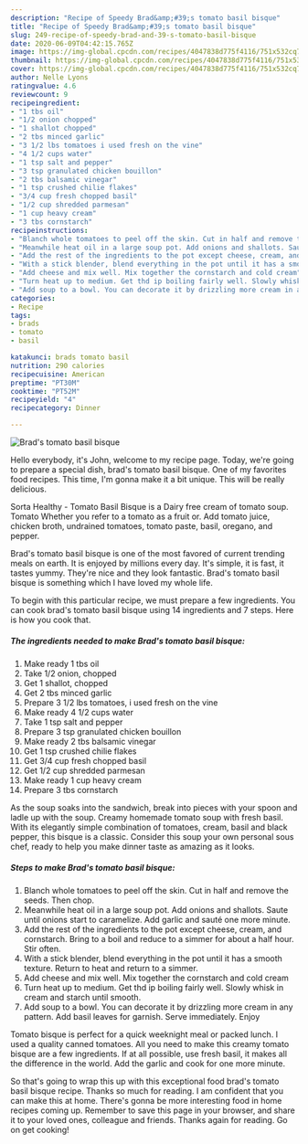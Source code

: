 ```yaml
---
description: "Recipe of Speedy Brad&amp;#39;s tomato basil bisque"
title: "Recipe of Speedy Brad&amp;#39;s tomato basil bisque"
slug: 249-recipe-of-speedy-brad-and-39-s-tomato-basil-bisque
date: 2020-06-09T04:42:15.765Z
image: https://img-global.cpcdn.com/recipes/4047838d775f4116/751x532cq70/brads-tomato-basil-bisque-recipe-main-photo.jpg
thumbnail: https://img-global.cpcdn.com/recipes/4047838d775f4116/751x532cq70/brads-tomato-basil-bisque-recipe-main-photo.jpg
cover: https://img-global.cpcdn.com/recipes/4047838d775f4116/751x532cq70/brads-tomato-basil-bisque-recipe-main-photo.jpg
author: Nelle Lyons
ratingvalue: 4.6
reviewcount: 9
recipeingredient:
- "1 tbs oil"
- "1/2 onion chopped"
- "1 shallot chopped"
- "2 tbs minced garlic"
- "3 1/2 lbs tomatoes i used fresh on the vine"
- "4 1/2 cups water"
- "1 tsp salt and pepper"
- "3 tsp granulated chicken bouillon"
- "2 tbs balsamic vinegar"
- "1 tsp crushed chilie flakes"
- "3/4 cup fresh chopped basil"
- "1/2 cup shredded parmesan"
- "1 cup heavy cream"
- "3 tbs cornstarch"
recipeinstructions:
- "Blanch whole tomatoes to peel off the skin. Cut in half and remove the seeds. Then chop."
- "Meanwhile heat oil in a large soup pot. Add onions and shallots. Saute until onions start to caramelize. Add garlic and sauté one more minute."
- "Add the rest of the ingredients to the pot except cheese, cream, and cornstarch. Bring to a boil and reduce to a simmer for about a half hour. Stir often."
- "With a stick blender, blend everything in the pot until it has a smooth texture. Return to heat and return to a simmer."
- "Add cheese and mix well. Mix together the cornstarch and cold cream"
- "Turn heat up to medium. Get thd ip boiling fairly well. Slowly whisk in cream and starch until smooth."
- "Add soup to a bowl. You can decorate it by drizzling more cream in any pattern. Add basil leaves for garnish. Serve immediately. Enjoy"
categories:
- Recipe
tags:
- brads
- tomato
- basil

katakunci: brads tomato basil 
nutrition: 290 calories
recipecuisine: American
preptime: "PT30M"
cooktime: "PT52M"
recipeyield: "4"
recipecategory: Dinner

---
```



![Brad&#39;s tomato basil bisque](https://img-global.cpcdn.com/recipes/4047838d775f4116/751x532cq70/brads-tomato-basil-bisque-recipe-main-photo.jpg)

Hello everybody, it's John, welcome to my recipe page. Today, we're going to prepare a special dish, brad&#39;s tomato basil bisque. One of my favorites food recipes. This time, I'm gonna make it a bit unique. This will be really delicious.

Sorta Healthy - Tomato Basil Bisque is a Dairy free cream of tomato soup. Tomato Whether you refer to a tomato as a fruit or. Add tomato juice, chicken broth, undrained tomatoes, tomato paste, basil, oregano, and pepper.

Brad&#39;s tomato basil bisque is one of the most favored of current trending meals on earth. It is enjoyed by millions every day. It's simple, it is fast, it tastes yummy. They're nice and they look fantastic. Brad&#39;s tomato basil bisque is something which I have loved my whole life.


To begin with this particular recipe, we must prepare a few ingredients. You can cook brad&#39;s tomato basil bisque using 14 ingredients and 7 steps. Here is how you cook that.

<!--inarticleads1-->

##### The ingredients needed to make Brad&#39;s tomato basil bisque:

1. Make ready 1 tbs oil
1. Take 1/2 onion, chopped
1. Get 1 shallot, chopped
1. Get 2 tbs minced garlic
1. Prepare 3 1/2 lbs tomatoes, i used fresh on the vine
1. Make ready 4 1/2 cups water
1. Take 1 tsp salt and pepper
1. Prepare 3 tsp granulated chicken bouillon
1. Make ready 2 tbs balsamic vinegar
1. Get 1 tsp crushed chilie flakes
1. Get 3/4 cup fresh chopped basil
1. Get 1/2 cup shredded parmesan
1. Make ready 1 cup heavy cream
1. Prepare 3 tbs cornstarch


As the soup soaks into the sandwich, break into pieces with your spoon and ladle up with the soup. Creamy homemade tomato soup with fresh basil. With its elegantly simple combination of tomatoes, cream, basil and black pepper, this bisque is a classic. Consider this soup your own personal sous chef, ready to help you make dinner taste as amazing as it looks. 

<!--inarticleads2-->

##### Steps to make Brad&#39;s tomato basil bisque:

1. Blanch whole tomatoes to peel off the skin. Cut in half and remove the seeds. Then chop.
1. Meanwhile heat oil in a large soup pot. Add onions and shallots. Saute until onions start to caramelize. Add garlic and sauté one more minute.
1. Add the rest of the ingredients to the pot except cheese, cream, and cornstarch. Bring to a boil and reduce to a simmer for about a half hour. Stir often.
1. With a stick blender, blend everything in the pot until it has a smooth texture. Return to heat and return to a simmer.
1. Add cheese and mix well. Mix together the cornstarch and cold cream
1. Turn heat up to medium. Get thd ip boiling fairly well. Slowly whisk in cream and starch until smooth.
1. Add soup to a bowl. You can decorate it by drizzling more cream in any pattern. Add basil leaves for garnish. Serve immediately. Enjoy


Tomato bisque is perfect for a quick weeknight meal or packed lunch. I used a quality canned tomatoes. All you need to make this creamy tomato bisque are a few ingredients. If at all possible, use fresh basil, it makes all the difference in the world. Add the garlic and cook for one more minute. 

So that's going to wrap this up with this exceptional food brad&#39;s tomato basil bisque recipe. Thanks so much for reading. I am confident that you can make this at home. There's gonna be more interesting food in home recipes coming up. Remember to save this page in your browser, and share it to your loved ones, colleague and friends. Thanks again for reading. Go on get cooking!
